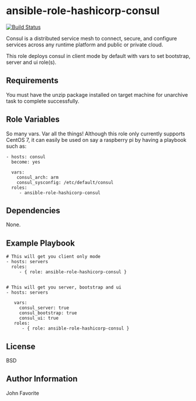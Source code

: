 # ansible-role-hashicorp-consul

[![Build Status](https://travis-ci.org/OldCrowEW/ansible-role-hashicorp-consul.svg?branch=master)](https://travis-ci.org/OldCrowEW/ansible-role-hashicorp-consul)

Consul is a distributed service mesh to connect, secure, and configure services across any runtime platform and public
or private cloud.

This role deploys consul in client mode by default with vars to set bootstrap, server and ui role(s).

## Requirements

You must have the unzip package installed on target machine for unarchive task to complete successfully.

## Role Variables

So many vars. Var all the things! Although this role only currently supports CentOS 7, it can easily be used on say a
raspberry pi by having a playbook such as:

    - hosts: consul
      become: yes

      vars:
        consul_arch: arm
        consul_sysconfig: /etc/default/consul
      roles:
         - ansible-role-hashicorp-consul

## Dependencies

None.

## Example Playbook

    # This will get you client only mode
    - hosts: servers
      roles:
         - { role: ansible-role-hashicorp-consul }


    # This will get you server, bootstrap and ui
    - hosts: servers

       vars:
         consul_server: true
         consul_bootstrap: true
         consul_ui: true
       roles:
          - { role: ansible-role-hashicorp-consul }

## License

BSD

## Author Information

John Favorite